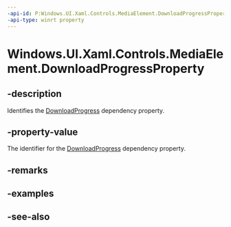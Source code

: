 ```yaml
---
-api-id: P:Windows.UI.Xaml.Controls.MediaElement.DownloadProgressProperty
-api-type: winrt property
---
```


<!-- Property syntax
public Windows.UI.Xaml.DependencyProperty DownloadProgressProperty { get; }
-->

# Windows.UI.Xaml.Controls.MediaElement.DownloadProgressProperty

## -description
Identifies the [DownloadProgress](mediaelement_downloadprogress.md) dependency property.


## -property-value
The identifier for the [DownloadProgress](mediaelement_downloadprogress.md) dependency property.

## -remarks

## -examples

## -see-also
